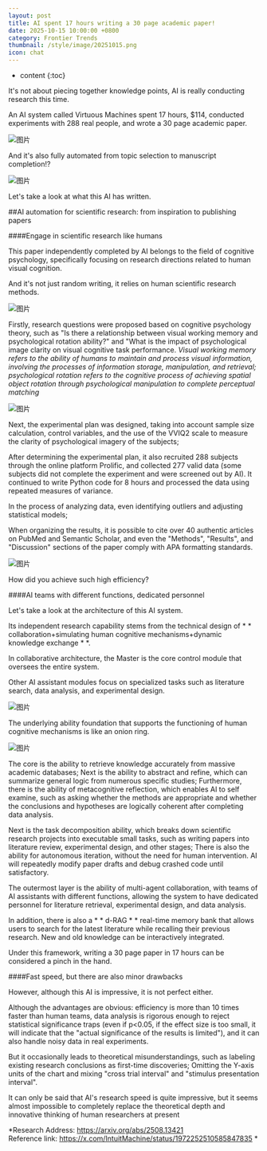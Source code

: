 ```yaml
---
layout: post
title: AI spent 17 hours writing a 30 page academic paper!
date: 2025-10-15 10:00:00 +0800
category: Frontier Trends
thumbnail: /style/image/20251015.png
icon: chat
---
```

* content
{:toc}

It's not about piecing together knowledge points, AI is really conducting research this time.

An AI system called Virtuous Machines spent 17 hours, $114, conducted experiments with 288 real people, and wrote a 30 page academic paper.

![图片](/style/image/2025-10-15/1.png)

And it's also fully automated from topic selection to manuscript completion!?

![图片](/style/image/2025-10-15/2.png)

Let's take a look at what this AI has written.

##AI automation for scientific research: from inspiration to publishing papers

####Engage in scientific research like humans

This paper independently completed by AI belongs to the field of cognitive psychology, specifically focusing on research directions related to human visual cognition.

And it's not just random writing, it relies on human scientific research methods.

![图片](/style/image/2025-10-15/3.png)

Firstly, research questions were proposed based on cognitive psychology theory, such as "Is there a relationship between visual working memory and psychological rotation ability?" and "What is the impact of psychological image clarity on visual cognitive task performance. *Visual working memory refers to the ability of humans to maintain and process visual information, involving the processes of information storage, manipulation, and retrieval; psychological rotation refers to the cognitive process of achieving spatial object rotation through psychological manipulation to complete perceptual matching*

![图片](/style/image/2025-10-15/4.png)

Next, the experimental plan was designed, taking into account sample size calculation, control variables, and the use of the VVIQ2 scale to measure the clarity of psychological imagery of the subjects;

After determining the experimental plan, it also recruited 288 subjects through the online platform Prolific, and collected 277 valid data (some subjects did not complete the experiment and were screened out by AI). It continued to write Python code for 8 hours and processed the data using repeated measures of variance.

In the process of analyzing data, even identifying outliers and adjusting statistical models;

When organizing the results, it is possible to cite over 40 authentic articles on PubMed and Semantic Scholar, and even the "Methods", "Results", and "Discussion" sections of the paper comply with APA formatting standards.

![图片](/style/image/2025-10-15/5.jpeg)

How did you achieve such high efficiency?

####AI teams with different functions, dedicated personnel

Let's take a look at the architecture of this AI system.

Its independent research capability stems from the technical design of * * collaboration+simulating human cognitive mechanisms+dynamic knowledge exchange * *.

In collaborative architecture, the Master is the core control module that oversees the entire system.

Other AI assistant modules focus on specialized tasks such as literature search, data analysis, and experimental design.

![图片](/style/image/2025-10-15/6.png)

The underlying ability foundation that supports the functioning of human cognitive mechanisms is like an onion ring.

![图片](/style/image/2025-10-15/7.png)

The core is the ability to retrieve knowledge accurately from massive academic databases; Next is the ability to abstract and refine, which can summarize general logic from numerous specific studies; Furthermore, there is the ability of metacognitive reflection, which enables AI to self examine, such as asking whether the methods are appropriate and whether the conclusions and hypotheses are logically coherent after completing data analysis.

Next is the task decomposition ability, which breaks down scientific research projects into executable small tasks, such as writing papers into literature review, experimental design, and other stages; There is also the ability for autonomous iteration, without the need for human intervention. AI will repeatedly modify paper drafts and debug crashed code until satisfactory.

The outermost layer is the ability of multi-agent collaboration, with teams of AI assistants with different functions, allowing the system to have dedicated personnel for literature retrieval, experimental design, and data analysis.

In addition, there is also a * * d-RAG * * real-time memory bank that allows users to search for the latest literature while recalling their previous research. New and old knowledge can be interactively integrated.

Under this framework, writing a 30 page paper in 17 hours can be considered a pinch in the hand.

####Fast speed, but there are also minor drawbacks

However, although this AI is impressive, it is not perfect either.

Although the advantages are obvious: efficiency is more than 10 times faster than human teams, data analysis is rigorous enough to reject statistical significance traps (even if p<0.05, if the effect size is too small, it will indicate that the "actual significance of the results is limited"), and it can also handle noisy data in real experiments.

But it occasionally leads to theoretical misunderstandings, such as labeling existing research conclusions as first-time discoveries; Omitting the Y-axis units of the chart and mixing "cross trial interval" and "stimulus presentation interval".

It can only be said that AI's research speed is quite impressive, but it seems almost impossible to completely replace the theoretical depth and innovative thinking of human researchers at present

*Research Address: https://arxiv.org/abs/2508.13421   
Reference link: https://x.com/IntuitMachine/status/1972252510585847835 *
